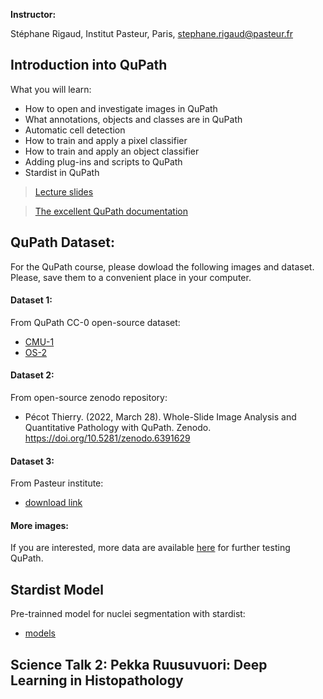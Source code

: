**Instructor:**

Stéphane Rigaud, Institut Pasteur, Paris, stephane.rigaud@pasteur.fr

## Introduction into QuPath

What you will learn: 

- How to open and investigate images in QuPath
- What annotations, objects and classes are in QuPath
- Automatic cell detection
- How to train and apply a pixel classifier
- How to train and apply an object classifier
- Adding plug-ins and scripts to QuPath
- Stardist in QuPath

> [Lecture slides](https://github.com/jpylvanainen/Image_analysis_course_24/blob/main/Presentations/Day3.1_QuPath_Framework_for_large_image_analysis.pdf)

> [The excellent QuPath documentation](https://qupath.readthedocs.io/en/stable/)
## QuPath Dataset:

For the QuPath course, please dowload the following images and dataset. Please, save them to a convenient place in your computer.

#### Dataset 1: 
From QuPath CC-0 open-source dataset:
- [CMU-1](https://openslide.cs.cmu.edu/download/openslide-testdata/Aperio/CMU-1.svs)
- [OS-2](https://openslide.cs.cmu.edu/download/openslide-testdata/Hamamatsu/OS-2.ndpi)

#### Dataset 2:
From open-source zenodo repository:
- Pécot Thierry. (2022, March 28). Whole-Slide Image Analysis and Quantitative Pathology with QuPath. Zenodo. https://doi.org/10.5281/zenodo.6391629

#### Dataset 3:
From Pasteur institute:
- [download link](https://drive.google.com/file/d/1FjYFGHzERxzcHtZBQWci0DtEhZ4vnT1Y/view?usp=drive_link](https://drive.google.com/file/d/1FjYFGHzERxzcHtZBQWci0DtEhZ4vnT1Y/view?usp=sharing))

#### More images: 
If you are interested, more data are available [here](https://qupath.readthedocs.io/en/0.5/docs/intro/acknowledgements.html) for further testing QuPath.


## Stardist Model

Pre-trainned model for nuclei segmentation with stardist:
- [models](https://github.com/qupath/models)

## Science Talk 2: Pekka Ruusuvuori: Deep Learning in Histopathology
